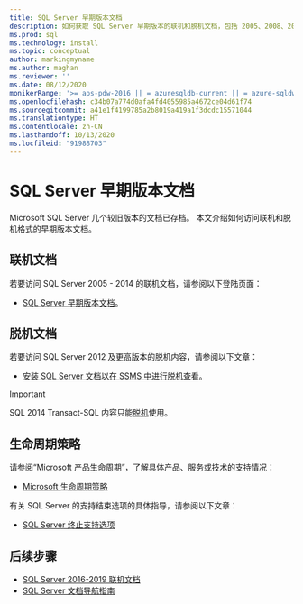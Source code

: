 ```yaml
---
title: SQL Server 早期版本文档
description: 如何获取 SQL Server 早期版本的联机和脱机文档，包括 2005、2008、2012 和 2014。
ms.prod: sql
ms.technology: install
ms.topic: conceptual
author: markingmyname
ms.author: maghan
ms.reviewer: ''
ms.date: 08/12/2020
monikerRange: '>= aps-pdw-2016 || = azuresqldb-current || = azure-sqldw-latest || >= sql-server-2016 || >= sql-server-linux-2017 || = sqlallproducts-allversions'
ms.openlocfilehash: c34b07a774d0afa4fd4055985a4672ce04d61f74
ms.sourcegitcommit: a41e1f4199785a2b8019a419a1f3dcdc15571044
ms.translationtype: HT
ms.contentlocale: zh-CN
ms.lasthandoff: 10/13/2020
ms.locfileid: "91988703"
---
```

# <a name="previous-versions-of-sql-server-documentation"></a>SQL Server 早期版本文档

Microsoft SQL Server 几个较旧版本的文档已存档。 本文介绍如何访问联机和脱机格式的早期版本文档。

## <a name="online-documentation"></a>联机文档

若要访问 SQL Server 2005 - 2014 的联机文档，请参阅以下登陆页面：

- [SQL Server 早期版本文档](/previous-versions/sql/)。

## <a name="offline-documentation"></a>脱机文档

若要访问 SQL Server 2012 及更高版本的脱机内容，请参阅以下文章：

- [安装 SQL Server 文档以在 SSMS 中进行脱机查看](sql-server-offline-documentation.md)。

> [!IMPORTANT]
> SQL 2014 Transact-SQL 内容只能[脱机](../sql-server/sql-server-offline-documentation.md#sql-server-2014-offline-content)使用。

## <a name="lifecycle-policy"></a>生命周期策略

请参阅“Microsoft 产品生命周期”，了解具体产品、服务或技术的支持情况：

- [Microsoft 生命周期策略](https://support.microsoft.com/lifecycle/selectindex)

有关 SQL Server 的支持结束选项的具体指导，请参阅以下文章：

- [SQL Server 终止支持选项](../sql-server/end-of-support/sql-server-end-of-life-overview.md)

## <a name="next-steps"></a>后续步骤

- [SQL Server 2016-2019 联机文档](../sql-server/index.yml)
- [SQL Server 文档导航指南](../sql-server/sql-docs-navigation-guide.md)